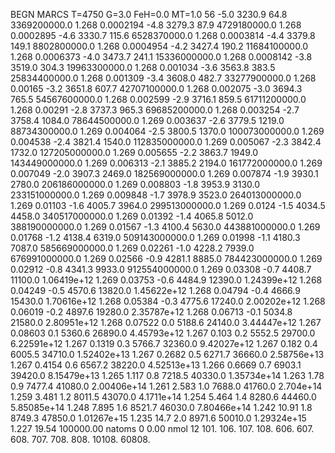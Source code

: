 BEGN
MARCS T=4750 G=3.0 FeH=0.0 MT=1.0
                  56
-5.0 3230.9 64.8 3369200000.0 1.268 0.0002194 
-4.8 3279.3 87.9 4729180000.0 1.268 0.0002895 
-4.6 3330.7 115.6 6528370000.0 1.268 0.0003814 
-4.4 3379.8 149.1 8802800000.0 1.268 0.0004954 
-4.2 3427.4 190.2 11684100000.0 1.268 0.0006373 
-4.0 3473.7 241.1 15336000000.0 1.268 0.0008142 
-3.8 3519.0 304.3 19963300000.0 1.268 0.001034 
-3.6 3563.8 383.5 25834400000.0 1.268 0.001309 
-3.4 3608.0 482.7 33277900000.0 1.268 0.00165 
-3.2 3651.8 607.7 42707100000.0 1.268 0.002075 
-3.0 3694.3 765.5 54567600000.0 1.268 0.002599 
-2.9 3716.1 859.5 61711200000.0 1.268 0.00291 
-2.8 3737.3 965.3 69685200000.0 1.268 0.003254 
-2.7 3758.4 1084.0 78644500000.0 1.269 0.003637 
-2.6 3779.5 1219.0 88734300000.0 1.269 0.004064 
-2.5 3800.5 1370.0 100073000000.0 1.269 0.004538 
-2.4 3821.4 1540.0 112835000000.0 1.269 0.005067 
-2.3 3842.4 1732.0 127205000000.0 1.269 0.005655 
-2.2 3863.7 1949.0 143449000000.0 1.269 0.006313 
-2.1 3885.2 2194.0 161772000000.0 1.269 0.007049 
-2.0 3907.3 2469.0 182569000000.0 1.269 0.007874 
-1.9 3930.1 2780.0 206186000000.0 1.269 0.008803 
-1.8 3953.9 3130.0 233151000000.0 1.269 0.009848 
-1.7 3978.9 3523.0 264013000000.0 1.269 0.01103 
-1.6 4005.7 3964.0 299513000000.0 1.269 0.0124 
-1.5 4034.5 4458.0 340517000000.0 1.269 0.01392 
-1.4 4065.8 5012.0 388190000000.0 1.269 0.01567 
-1.3 4100.4 5630.0 443881000000.0 1.269 0.01768 
-1.2 4138.4 6319.0 509143000000.0 1.269 0.01998 
-1.1 4180.3 7087.0 585669000000.0 1.269 0.02261 
-1.0 4228.2 7939.0 676991000000.0 1.269 0.02566 
-0.9 4281.1 8885.0 784423000000.0 1.269 0.02912 
-0.8 4341.3 9933.0 912554000000.0 1.269 0.03308 
-0.7 4408.7 11100.0 1.06419e+12 1.269 0.03753 
-0.6 4484.9 12390.0 1.24399e+12 1.268 0.04249 
-0.5 4570.6 13820.0 1.45622e+12 1.268 0.04794 
-0.4 4666.9 15430.0 1.70616e+12 1.268 0.05384 
-0.3 4775.6 17240.0 2.00202e+12 1.268 0.06019 
-0.2 4897.6 19280.0 2.35787e+12 1.268 0.06713 
-0.1 5034.8 21580.0 2.80951e+12 1.268 0.07522 
0.0 5188.6 24140.0 3.44447e+12 1.267 0.08603 
0.1 5360.6 26890.0 4.45793e+12 1.267 0.103 
0.2 5552.5 29700.0 6.22591e+12 1.267 0.1319 
0.3 5766.7 32360.0 9.42027e+12 1.267 0.182 
0.4 6005.5 34710.0 1.52402e+13 1.267 0.2682 
0.5 6271.7 36660.0 2.58756e+13 1.267 0.4154 
0.6 6567.2 38220.0 4.52513e+13 1.266 0.6669 
0.7 6903.1 39420.0 8.15479e+13 1.265 1.117 
0.8 7218.5 40330.0 1.35734e+14 1.263 1.78 
0.9 7477.4 41080.0 2.00406e+14 1.261 2.583 
1.0 7688.0 41760.0 2.704e+14 1.259 3.481 
1.2 8011.5 43070.0 4.1711e+14 1.254 5.464 
1.4 8280.6 44460.0 5.85085e+14 1.248 7.895 
1.6 8521.7 46030.0 7.80466e+14 1.242 10.91 
1.8 8749.3 47850.0 1.01267e+15 1.235 14.7 
2.0 8971.6 50010.0 1.29324e+15 1.227 19.54 
100000.00
natoms              0      0.00
nmol          12
          101.         106.       107.      108.         606.        607.        608.
          707.         708.       808.    10108.       60808.
